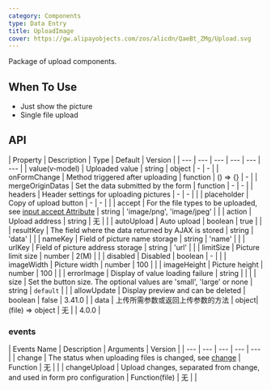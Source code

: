 ```yaml
---
category: Components
type: Data Entry
title: UploadImage
cover: https://gw.alipayobjects.com/zos/alicdn/QaeBt_ZMg/Upload.svg
---
```


Package of upload components.

## When To Use

- Just show the picture
- Single file upload

## API

| Property | Description | Type | Default | Version |
| --- | --- | --- | --- | --- | --- |
| value(v-model) | Uploaded value | string \| object | - | - |
| onFormChange | Method triggered after uploading | function | () => {} | - |
| mergeOriginDatas | Set the data submitted by the form | function | - | - |
| headers | Header settings for uploading pictures | - | - |  |
| placeholder | Copy of upload button | - | - |  |
| accept | For the file types to be uploaded, see [input accept Attribute](https://developer.mozilla.org/en-US/docs/Web/HTML/Element/input/file#accept) | string | 'image/png', 'image/jpeg' |  |
| action | Upload address | string | 无 |  |
| autoUpload | Auto upload | boolean | true |  |
| resultKey | The field where the data returned by AJAX is stored | string | 'data' |  |
| nameKey | Field of picture name storage | string | 'name' |  |
| urlKey | Field of picture address storage | string | 'url' |  |
| limitSize | Picture limit size | number | 2(M) |  |
| disabled | Disabled | boolean | - |  |
| imageWidth | Picture width | number | 100 |  |
| imageHeight | Picture height | number | 100 |  |
| errorImage | Display of value loading failure | string |  |  |
| size | Set the button size. The optional values are 'small', 'large' or none | string | `default` |  |
| allowUpdate | Display preview and can be deleted | boolean | false | 3.41.0 |
| data | 上传所需参数或返回上传参数的方法 | object\|(file) => object | 无 |  | 4.0.0 |

### events

| Events Name | Description | Arguments | Version |
| --- | --- | --- | --- | --- |
| change | The status when uploading files is changed, see [change](#change) | Function | 无 |  |
| changeUpload | Upload changes, separated from change, and used in form pro configuration | Function(file) | 无 |  |

